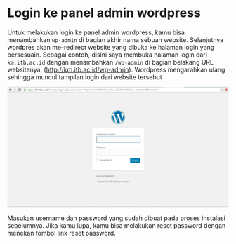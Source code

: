 # Login ke panel admin wordpress

Untuk melakukan login ke panel admin wordpress, kamu bisa menambahkan `wp-admin` di bagian akhir nama sebuah website. Selanjutnya wordpres akan me-redirect website yang dibuka ke halaman login yang bersesuain. Sebagai contoh, disini saya membuka halaman login dari `km.itb.ac.id` dengan menambahkan `/wp-admin` di bagian belakang URL websitenya. (http://km.itb.ac.id/wp-admin). Wordpress mengarahkan ulang sehingga muncul tampilan login dari website tersebut

![Login wordpress](../img/Bagian-3/login2.JPG)

Masukan username dan password yang sudah dibuat pada proses instalasi sebelumnya. Jika kamu lupa, kamu bisa melakukan reset password dengan menekan tombol link reset password.
